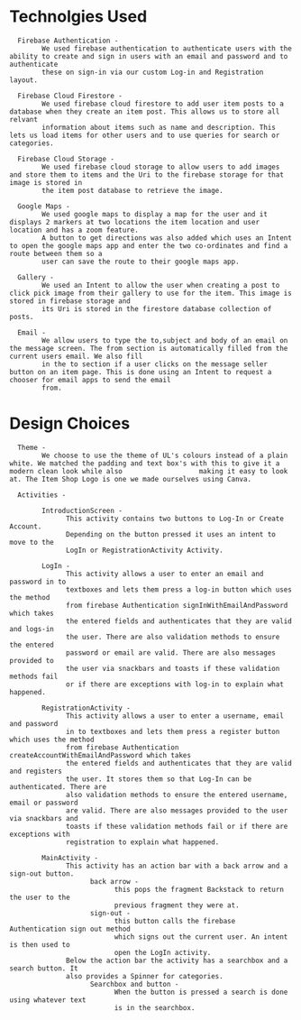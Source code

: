 # Technolgies Used
      Firebase Authentication - 
            We used firebase authentication to authenticate users with the ability to create and sign in users with an email and password and to authenticate   
            these on sign-in via our custom Log-in and Registration layout.
            
      Firebase Cloud Firestore - 
            We used firebase cloud firestore to add user item posts to a database when they create an item post. This allows us to store all relvant 
            information about items such as name and description. This lets us load items for other users and to use queries for search or categories.
            
      Firebase Cloud Storage - 
            We used firebase cloud storage to allow users to add images and store them to items and the Uri to the firebase storage for that image is stored in 
            the item post database to retrieve the image.
            
      Google Maps - 
            We used google maps to display a map for the user and it displays 2 markers at two locations the item location and user location and has a zoom feature.
            A button to get directions was also added which uses an Intent to open the google maps app and enter the two co-ordinates and find a route between them so a 
            user can save the route to their google maps app. 
            
      Gallery - 
            We used an Intent to allow the user when creating a post to click pick image from their gallery to use for the item. This image is stored in firebase storage and
            its Uri is stored in the firestore database collection of posts.
            
      Email -
            We allow users to type the to,subject and body of an email on the message screen. The from section is automatically filled from the current users email. We also fill
            in the to section if a user clicks on the message seller button on an item page. This is done using an Intent to request a chooser for email apps to send the email
            from.

# Design Choices

      Theme - 
            We choose to use the theme of UL's colours instead of a plain white. We matched the padding and text box's with this to give it a modern clean look while also                   making it easy to look at. The Item Shop Logo is one we made ourselves using Canva. 

      Activities -
      
            IntroductionScreen - 
                  This activity contains two buttons to Log-In or Create Account. 
                  Depending on the button pressed it uses an intent to move to the
                  LogIn or RegistrationActivity Activity.
            
            LogIn - 
                  This activity allows a user to enter an email and password in to
                  textboxes and lets them press a log-in button which uses the method
                  from firebase Authentication signInWithEmailAndPassword which takes
                  the entered fields and authenticates that they are valid and logs-in
                  the user. There are also validation methods to ensure the entered
                  password or email are valid. There are also messages provided to
                  the user via snackbars and toasts if these validation methods fail 
                  or if there are exceptions with log-in to explain what happened.
            
            RegistrationActivity -
                  This activity allows a user to enter a username, email and password 
                  in to textboxes and lets them press a register button which uses the method
                  from firebase Authentication createAccountWithEmailAndPassword which takes
                  the entered fields and authenticates that they are valid and registers
                  the user. It stores them so that Log-In can be authenticated. There are 
                  also validation methods to ensure the entered username, email or password
                  are valid. There are also messages provided to the user via snackbars and 
                  toasts if these validation methods fail or if there are exceptions with
                  registration to explain what happened.
                  
            MainActivity -
                  This activity has an action bar with a back arrow and a sign-out button.
                        back arrow - 
                              this pops the fragment Backstack to return the user to the
                              previous fragment they were at.
                        sign-out -
                              this button calls the firebase Authentication sign out method
                              which signs out the current user. An intent is then used to
                              open the LogIn activity.
                  Below the action bar the activity has a searchbox and a search button. It 
                  also provides a Spinner for categories.
                        Searchbox and button -
                              When the button is pressed a search is done using whatever text
                              is in the searchbox.
